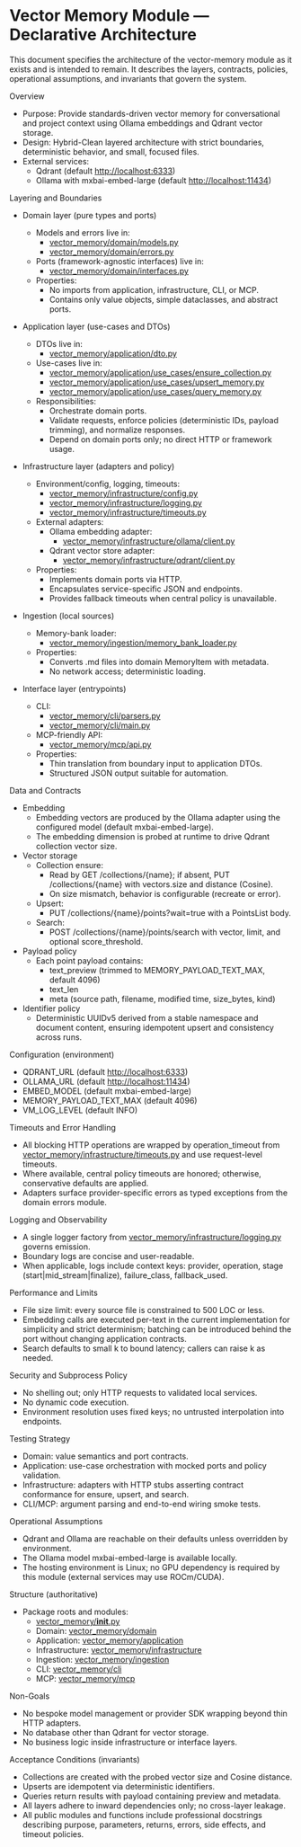 # Vector Memory Module — Declarative Architecture

This document specifies the architecture of the vector-memory module as it exists and is intended to remain. It describes the layers, contracts, policies, operational assumptions, and invariants that govern the system.

Overview

- Purpose: Provide standards-driven vector memory for conversational and project context using Ollama embeddings and Qdrant vector storage.
- Design: Hybrid-Clean layered architecture with strict boundaries, deterministic behavior, and small, focused files.
- External services:
  - Qdrant (default <http://localhost:6333>)
  - Ollama with mxbai-embed-large (default <http://localhost:11434>)

Layering and Boundaries

- Domain layer (pure types and ports)
  - Models and errors live in:
    - [vector_memory/domain/models.py](vector_memory/domain/models.py)
    - [vector_memory/domain/errors.py](vector_memory/domain/errors.py)
  - Ports (framework-agnostic interfaces) live in:
    - [vector_memory/domain/interfaces.py](vector_memory/domain/interfaces.py)
  - Properties:
    - No imports from application, infrastructure, CLI, or MCP.
    - Contains only value objects, simple dataclasses, and abstract ports.

- Application layer (use-cases and DTOs)
  - DTOs live in:
    - [vector_memory/application/dto.py](vector_memory/application/dto.py)
  - Use-cases live in:
    - [vector_memory/application/use_cases/ensure_collection.py](vector_memory/application/use_cases/ensure_collection.py)
    - [vector_memory/application/use_cases/upsert_memory.py](vector_memory/application/use_cases/upsert_memory.py)
    - [vector_memory/application/use_cases/query_memory.py](vector_memory/application/use_cases/query_memory.py)
  - Responsibilities:
    - Orchestrate domain ports.
    - Validate requests, enforce policies (deterministic IDs, payload trimming), and normalize responses.
    - Depend on domain ports only; no direct HTTP or framework usage.

- Infrastructure layer (adapters and policy)
  - Environment/config, logging, timeouts:
    - [vector_memory/infrastructure/config.py](vector_memory/infrastructure/config.py)
    - [vector_memory/infrastructure/logging.py](vector_memory/infrastructure/logging.py)
    - [vector_memory/infrastructure/timeouts.py](vector_memory/infrastructure/timeouts.py)
  - External adapters:
    - Ollama embedding adapter:
      - [vector_memory/infrastructure/ollama/client.py](vector_memory/infrastructure/ollama/client.py)
    - Qdrant vector store adapter:
      - [vector_memory/infrastructure/qdrant/client.py](vector_memory/infrastructure/qdrant/client.py)
  - Properties:
    - Implements domain ports via HTTP.
    - Encapsulates service-specific JSON and endpoints.
    - Provides fallback timeouts when central policy is unavailable.

- Ingestion (local sources)
  - Memory-bank loader:
    - [vector_memory/ingestion/memory_bank_loader.py](vector_memory/ingestion/memory_bank_loader.py)
  - Properties:
    - Converts .md files into domain MemoryItem with metadata.
    - No network access; deterministic loading.

- Interface layer (entrypoints)
  - CLI:
    - [vector_memory/cli/parsers.py](vector_memory/cli/parsers.py)
    - [vector_memory/cli/main.py](vector_memory/cli/main.py)
  - MCP-friendly API:
    - [vector_memory/mcp/api.py](vector_memory/mcp/api.py)
  - Properties:
    - Thin translation from boundary input to application DTOs.
    - Structured JSON output suitable for automation.

Data and Contracts

- Embedding
  - Embedding vectors are produced by the Ollama adapter using the configured model (default mxbai-embed-large).
  - The embedding dimension is probed at runtime to drive Qdrant collection vector size.
- Vector storage
  - Collection ensure:
    - Read by GET /collections/{name}; if absent, PUT /collections/{name} with vectors.size and distance (Cosine).
    - On size mismatch, behavior is configurable (recreate or error).
  - Upsert:
    - PUT /collections/{name}/points?wait=true with a PointsList body.
  - Search:
    - POST /collections/{name}/points/search with vector, limit, and optional score_threshold.
- Payload policy
  - Each point payload contains:
    - text_preview (trimmed to MEMORY_PAYLOAD_TEXT_MAX, default 4096)
    - text_len
    - meta (source path, filename, modified time, size_bytes, kind)
- Identifier policy
  - Deterministic UUIDv5 derived from a stable namespace and document content, ensuring idempotent upsert and consistency across runs.

Configuration (environment)

- QDRANT_URL (default <http://localhost:6333>)
- OLLAMA_URL (default <http://localhost:11434>)
- EMBED_MODEL (default mxbai-embed-large)
- MEMORY_PAYLOAD_TEXT_MAX (default 4096)
- VM_LOG_LEVEL (default INFO)

Timeouts and Error Handling

- All blocking HTTP operations are wrapped by operation_timeout from [vector_memory/infrastructure/timeouts.py](vector_memory/infrastructure/timeouts.py) and use request-level timeouts.
- Where available, central policy timeouts are honored; otherwise, conservative defaults are applied.
- Adapters surface provider-specific errors as typed exceptions from the domain errors module.

Logging and Observability

- A single logger factory from [vector_memory/infrastructure/logging.py](vector_memory/infrastructure/logging.py) governs emission.
- Boundary logs are concise and user-readable.
- When applicable, logs include context keys: provider, operation, stage (start|mid_stream|finalize), failure_class, fallback_used.

Performance and Limits

- File size limit: every source file is constrained to 500 LOC or less.
- Embedding calls are executed per-text in the current implementation for simplicity and strict determinism; batching can be introduced behind the port without changing application contracts.
- Search defaults to small k to bound latency; callers can raise k as needed.

Security and Subprocess Policy

- No shelling out; only HTTP requests to validated local services.
- No dynamic code execution.
- Environment resolution uses fixed keys; no untrusted interpolation into endpoints.

Testing Strategy

- Domain: value semantics and port contracts.
- Application: use-case orchestration with mocked ports and policy validation.
- Infrastructure: adapters with HTTP stubs asserting contract conformance for ensure, upsert, and search.
- CLI/MCP: argument parsing and end-to-end wiring smoke tests.

Operational Assumptions

- Qdrant and Ollama are reachable on their defaults unless overridden by environment.
- The Ollama model mxbai-embed-large is available locally.
- The hosting environment is Linux; no GPU dependency is required by this module (external services may use ROCm/CUDA).

Structure (authoritative)

- Package roots and modules:
  - [vector_memory/__init__.py](vector_memory/__init__.py)
  - Domain: [vector_memory/domain](vector_memory/domain/__init__.py)
  - Application: [vector_memory/application](vector_memory/application/__init__.py)
  - Infrastructure: [vector_memory/infrastructure](vector_memory/infrastructure/__init__.py)
  - Ingestion: [vector_memory/ingestion](vector_memory/ingestion/__init__.py)
  - CLI: [vector_memory/cli](vector_memory/cli/__init__.py)
  - MCP: [vector_memory/mcp](vector_memory/mcp/__init__.py)

Non-Goals

- No bespoke model management or provider SDK wrapping beyond thin HTTP adapters.
- No database other than Qdrant for vector storage.
- No business logic inside infrastructure or interface layers.

Acceptance Conditions (invariants)

- Collections are created with the probed vector size and Cosine distance.
- Upserts are idempotent via deterministic identifiers.
- Queries return results with payload containing preview and metadata.
- All layers adhere to inward dependencies only; no cross-layer leakage.
- All public modules and functions include professional docstrings describing purpose, parameters, returns, errors, side effects, and timeout policies.
